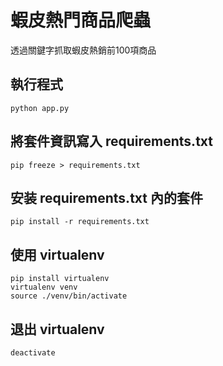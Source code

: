 # 蝦皮熱門商品爬蟲
透過關鍵字抓取蝦皮熱銷前100項商品

## 執行程式
```
python app.py
```

## 將套件資訊寫入 requirements.txt
```
pip freeze > requirements.txt
```

## 安装 requirements.txt 內的套件
```
pip install -r requirements.txt
```

## 使用 virtualenv
```
pip install virtualenv
virtualenv venv
source ./venv/bin/activate
```

## 退出 virtualenv
```
deactivate
```
